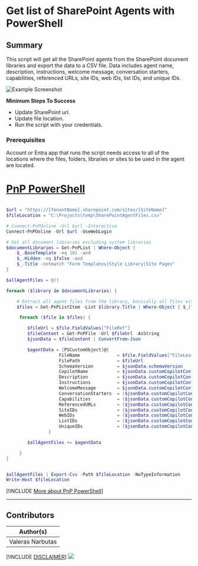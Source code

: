 

# Get list of SharePoint Agents with PowerShell

## Summary

This script will get all the SharePoint agents from the SharePoint document libraries and export the data to a CSV file. Data includes agent name, description, instructions, welcome message, conversation starters, capabilities, referenced URLs, site IDs, web IDs, list IDs, and unique IDs.

![Example Screenshot](assets/preview.png)

**Minimum Steps To Success**

* Update SharePoint url.
* Update file location.
* Run the script with your credentials.

### Prerequisites

Account or Entra app that runs the script needs access to all of the locations where the files, folders, libraries or sites to be used in the agent are located.

# [PnP PowerShell](#tab/pnpps)

```powershell

$url = "https://[TenantName].sharepoint.com/sites/[SiteName]"
$fileLocation = "C:\Projects\temp\SharePointAgentFiles.csv"

# Connect-PnPOnline -Url $url -Interactive
Connect-PnPOnline -Url $url -UseWebLogin 

# Get all document libraries excluding system libraries
$documentLibraries = Get-PnPList | Where-Object {
    $_.BaseTemplate -eq 101 -and
    $_.Hidden -eq $false -and
    $_.Title -notmatch "Form Templates|Style Library|Site Pages"
}

$allAgentFiles = @()

foreach ($library in $documentLibraries) {

    # Extract all agent files from the library, basically all files with .agent extension. FieldValues contains all the metadata of the file.
    $files = Get-PnPListItem -List $library.Title | Where-Object { $_["FileLeafRef"] -like "*.agent" } | select-object  FieldValues

     foreach ($file in $files) {

        $fileUrl = $file.FieldValues["FileRef"]
        $fileContent = Get-PnPFile -Url $fileUrl -AsString
        $jsonData = $fileContent | ConvertFrom-Json

        $agentData = [PSCustomObject]@{
                    FileName              = $file.FieldValues["FileLeafRef"]
                    FilePath              = $fileUrl
                    SchemaVersion         = $jsonData.schemaVersion
                    CopilotName           = $jsonData.customCopilotConfig.gptDefinition.name
                    Description           = $jsonData.customCopilotConfig.gptDefinition.description
                    Instructions          = $jsonData.customCopilotConfig.gptDefinition.instructions
                    WelcomeMessage        = $jsonData.customCopilotConfig.conversationStarters.welcomeMessage.text
                    ConversationStarters  = ($jsonData.customCopilotConfig.conversationStarters.conversationStarterList.text -join "; ")
                    Capabilities          = ($jsonData.customCopilotConfig.gptDefinition.capabilities.name -join "; ")
                    ReferencedURLs        = ($jsonData.customCopilotConfig.gptDefinition.capabilities.items_by_url.url -join "; ")
                    SiteIDs               = ($jsonData.customCopilotConfig.gptDefinition.capabilities.items_by_url.site_id -join "; ")
                    WebIDs                = ($jsonData.customCopilotConfig.gptDefinition.capabilities.items_by_url.web_id -join "; ")
                    ListIDs               = ($jsonData.customCopilotConfig.gptDefinition.capabilities.items_by_url.list_id -join "; ")
                    UniqueIDs             = ($jsonData.customCopilotConfig.gptDefinition.capabilities.items_by_url.unique_id -join "; ")
                }

        $allAgentFiles += $agentData

     }
}


$allAgentFiles | Export-Csv -Path $fileLocation -NoTypeInformation
Write-Host $fileLocation

```
[!INCLUDE [More about PnP PowerShell](../../docfx/includes/MORE-PNPPS.md)]
***


## Contributors

| Author(s) |
|-----------|
| Valeras Narbutas |

[!INCLUDE [DISCLAIMER](../../docfx/includes/DISCLAIMER.md)]
<img src="https://m365-visitor-stats.azurewebsites.net/script-samples/scripts/spo-get-agent-list" aria-hidden="true" />
